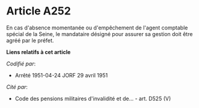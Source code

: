 # Article A252

En cas d'absence momentanée ou d'empêchement de l'agent comptable spécial de la Seine, le mandataire désigné pour assurer sa
gestion doit être agréé par le préfet.

**Liens relatifs à cet article**

_Codifié par_:

  - Arrêté 1951-04-24 JORF 29 avril 1951

_Cité par_:

  - Code des pensions militaires d'invalidité et de... - art. D525 (V)
